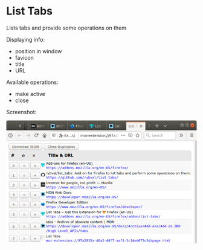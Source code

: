 # List Tabs

Lists tabs and provide some operations on them

Displaying info:

- position in window
- favicon
- title
- URL

Available operations:

- make active
- close

Screenshot:

![Screenshot](https://raw.githubusercontent.com/rybval/list_tabs/024a66cd5640d9bfba6930b40600ce81bb00d395/screenshot.png "Screenshot")
